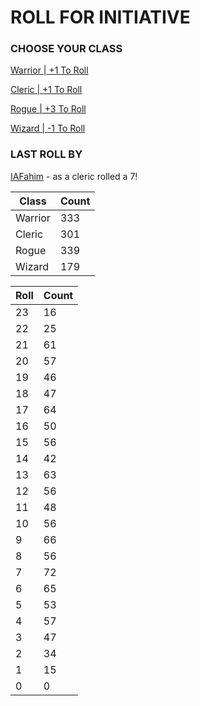 # ROLL FOR INITIATIVE
### CHOOSE YOUR CLASS

[Warrior | +1 To Roll](https://github.com/benjaminsampica/benjaminsampica/issues/new?title=roll%7Cwarrior&body=Just+click+%27Submit+new+issue%27.)

[Cleric | +1 To Roll](https://github.com/benjaminsampica/benjaminsampica/issues/new?title=roll%7Ccleric&body=Just+click+%27Submit+new+issue%27.)

[Rogue | +3 To Roll](https://github.com/benjaminsampica/benjaminsampica/issues/new?title=roll%7Crogue&body=Just+click+%27Submit+new+issue%27.)

[Wizard | -1 To Roll](https://github.com/benjaminsampica/benjaminsampica/issues/new?title=roll%7Cwizard&body=Just+click+%27Submit+new+issue%27.)
### LAST ROLL BY
[IAFahim](https://www.github.com/IAFahim) - as a cleric rolled a 7!

|Class|Count|
|-|-|
|Warrior|333|
|Cleric|301|
|Rogue|339|
|Wizard|179|

|Roll|Count|
|-|-|
|23|16
|22|25
|21|61
|20|57
|19|46
|18|47
|17|64
|16|50
|15|56
|14|42
|13|63
|12|56
|11|48
|10|56
|9|66
|8|56
|7|72
|6|65
|5|53
|4|57
|3|47
|2|34
|1|15
|0|0
